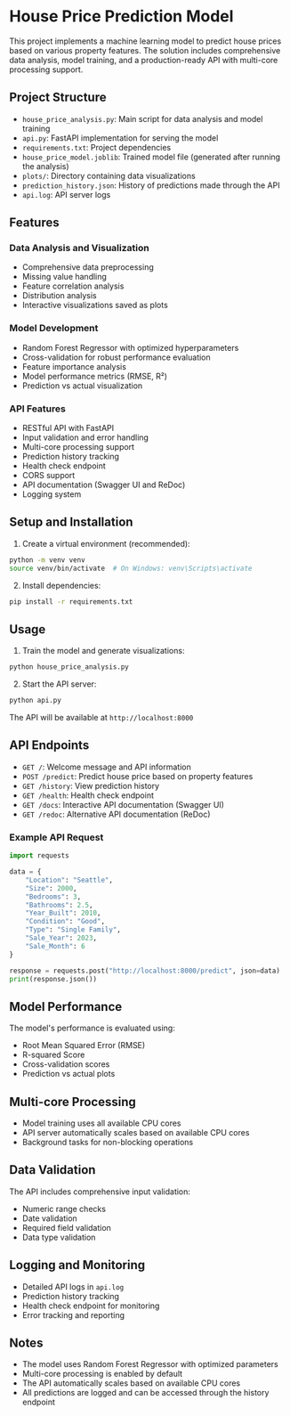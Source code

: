 # House Price Prediction Model

This project implements a machine learning model to predict house prices based on various property features. The solution includes comprehensive data analysis, model training, and a production-ready API with multi-core processing support.

## Project Structure

- `house_price_analysis.py`: Main script for data analysis and model training
- `api.py`: FastAPI implementation for serving the model
- `requirements.txt`: Project dependencies
- `house_price_model.joblib`: Trained model file (generated after running the analysis)
- `plots/`: Directory containing data visualizations
- `prediction_history.json`: History of predictions made through the API
- `api.log`: API server logs

## Features

### Data Analysis and Visualization
- Comprehensive data preprocessing
- Missing value handling
- Feature correlation analysis
- Distribution analysis
- Interactive visualizations saved as plots

### Model Development
- Random Forest Regressor with optimized hyperparameters
- Cross-validation for robust performance evaluation
- Feature importance analysis
- Model performance metrics (RMSE, R²)
- Prediction vs actual visualization

### API Features
- RESTful API with FastAPI
- Input validation and error handling
- Multi-core processing support
- Prediction history tracking
- Health check endpoint
- CORS support
- API documentation (Swagger UI and ReDoc)
- Logging system

## Setup and Installation

1. Create a virtual environment (recommended):
```bash
python -m venv venv
source venv/bin/activate  # On Windows: venv\Scripts\activate
```

2. Install dependencies:
```bash
pip install -r requirements.txt
```

## Usage

1. Train the model and generate visualizations:
```bash
python house_price_analysis.py
```

2. Start the API server:
```bash
python api.py
```

The API will be available at `http://localhost:8000`

## API Endpoints

- `GET /`: Welcome message and API information
- `POST /predict`: Predict house price based on property features
- `GET /history`: View prediction history
- `GET /health`: Health check endpoint
- `GET /docs`: Interactive API documentation (Swagger UI)
- `GET /redoc`: Alternative API documentation (ReDoc)

### Example API Request

```python
import requests

data = {
    "Location": "Seattle",
    "Size": 2000,
    "Bedrooms": 3,
    "Bathrooms": 2.5,
    "Year_Built": 2010,
    "Condition": "Good",
    "Type": "Single Family",
    "Sale_Year": 2023,
    "Sale_Month": 6
}

response = requests.post("http://localhost:8000/predict", json=data)
print(response.json())
```

## Model Performance

The model's performance is evaluated using:
- Root Mean Squared Error (RMSE)
- R-squared Score
- Cross-validation scores
- Prediction vs actual plots

## Multi-core Processing

- Model training uses all available CPU cores
- API server automatically scales based on available CPU cores
- Background tasks for non-blocking operations

## Data Validation

The API includes comprehensive input validation:
- Numeric range checks
- Date validation
- Required field validation
- Data type validation

## Logging and Monitoring

- Detailed API logs in `api.log`
- Prediction history tracking
- Health check endpoint for monitoring
- Error tracking and reporting

## Notes

- The model uses Random Forest Regressor with optimized parameters
- Multi-core processing is enabled by default
- The API automatically scales based on available CPU cores
- All predictions are logged and can be accessed through the history endpoint 